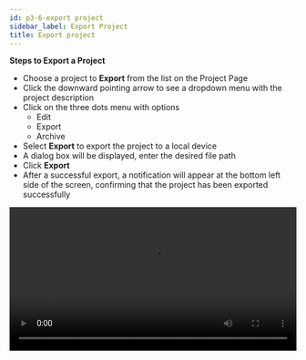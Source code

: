 ```yaml
---
id: p3-6-export project
sidebar_label: Export Project
title: Export project
---
```


**Steps to Export a Project**

- Choose a project to **Export** from the list on the Project Page
- Click the downward pointing arrow to see a dropdown menu with the project description
- Click on the three dots menu with options
  - Edit
  - Export
  - Archive
- Select **Export** to export the project to a local device
- A dialog box will be displayed, enter the desired file path
- Click **Export**
- After a successful export, a notification will appear at the bottom left side of the screen, confirming that the project has been exported successfully


<video controls src="/0.5.3/exportfile.mov" width="100%" type="video/mov"/>